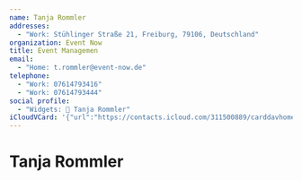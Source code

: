 ```yaml
---
name: Tanja Rommler
addresses:
  - "Work: Stühlinger Straße 21, Freiburg, 79106, Deutschland"
organization: Event Now
title: Event Managemen
email:
  - "Home: t.rommler@event-now.de"
telephone:
  - "Work: 07614793416"
  - "Work: 07614793444"
social profile:
  - "Widgets: 🔄 Tanja Rommler"
iCloudVCard: '{"url":"https://contacts.icloud.com/311500889/carddavhome/card/ZjIwZDVkZWYtN2U0ZS00MjZiLWEwNjItOWY0Y2Q0MDRkNjA0.vcf","etag":"\"kmfhf46h\"","data":"BEGIN:VCARD\r\nVERSION:3.0\r\nFN:\r\nN:Rommler;Tanja;;;\r\nUID:f20d5def-7e4e-426b-a062-9f4cd404d604\r\nADR;TYPE=WORK:;;Stühlinger Straße 21;Freiburg;;79106;Deutschland;\r\nPRODID:ez-vcard 0.9.13-fc\r\nREV:2025-04-03T22:08:37Z\r\nORG:Event Now;\r\nTITLE:Event Managemen\r\nEMAIL;TYPE=HOME:t.rommler@event-now.de\r\nTEL;TYPE=WORK:07614793416\r\nTEL;TYPE=WORK:07614793444\r\nX-SOCIALPROFILE;CHARSET=UTF-8;TYPE=widgets:🔄 Tanja Rommler\r\nEND:VCARD"}'
---
```

# Tanja Rommler